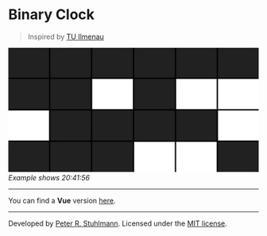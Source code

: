 # Binary Clock

> Inspired by [TU Ilmenau](https://stura.tu-ilmenau.de/fileadmin/StuRa/Downloads/StuRapport/2011/StuRapport_2011_08.pdf)

![Screenshot](./screenshot.png)
_Example shows 20:41:56_

---

You can find a **Vue** version [here](https://github.com/peter-stuhlmann/BinaryClock-Vue).

---

Developed by [Peter R. Stuhlmann](https://peter-stuhlmann-webentwicklung.de).
Licensed under the [MIT license](./LICENSE).
